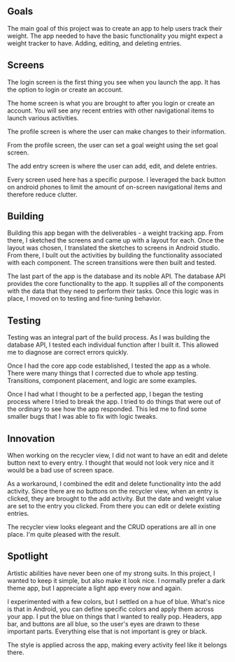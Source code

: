 ## Goals
The main goal of this project was to create an app to help users track their weight. The app needed to have the basic functionality you might expect a weight tracker to have. Adding, editing, and deleting entries.

## Screens
The login screen is the first thing you see when you launch the app. It has the option to login or create an account.

The home screen is what you are brought to after you login or create an account. You will see any recent entries with other navigational items to launch various activities.

The profile screen is where the user can make changes to their information.

From the profile screen, the user can set a goal weight using the set goal screen.

The add entry screen is where the user can add, edit, and delete entries.

Every screen used here has a specific purpose. I leveraged the back button on android phones to limit the amount of on-screen navigational items and therefore reduce clutter.

## Building
Building this app began with the deliverables - a weight tracking app. From there, I sketched the screens and came up with a layout for each. Once the layout was chosen, I translated the sketches to screens in Android studio. From there, I built out the activities by building the functionality associated with each component. The screen transitions were then built and tested.

The last part of the app is the database and its noble API. The database API provides the core functionality to the app. It supplies all of the components with the data that they need to perform their tasks. Once this logic was in place, I moved on to testing and fine-tuning behavior.

## Testing
Testing was an integral part of the build process. As I was building the database API, I tested each individual function after I built it. This allowed me to diagnose are correct errors quickly.

Once I had the core app code established, I tested the app as a whole. There were many things that I corrected due to whole app testing. Transitions, component placement, and logic are some examples.

Once I had what I thought to be a perfected app, I began the testing process where I tried to break the app. I tried to do things that were out of the ordinary to see how the app responded. This led me to find some smaller bugs that I was able to fix with logic tweaks.

## Innovation
When working on the recycler view, I did not want to have an edit and delete button next to every entry. I thought that would not look very nice and it would be a bad use of screen space.

As a workaround, I combined the edit and delete functionality into the add activity. Since there are no buttons on the recycler view, when an entry is clicked, they are brought to the add activity. But the date and weight value are set to the entry you clicked. From there you can edit or delete existing entries.

The recycler view looks elegeant and the CRUD operations are all in one place. I'm quite pleased with the result.

## Spotlight
Artistic abilities have never been one of my strong suits. In this project, I wanted to keep it simple, but also make it look nice. I normally prefer a dark theme app, but I appreciate a light app every now and again.

I experimented with a few colors, but I settled on a hue of blue. What's nice is that in Android, you can define specific colors and apply them across your app. I put the blue on things that I wanted to really pop. Headers, app bar, and buttons are all blue, so the user's eyes are drawn to these important parts. Everything else that is not important is grey or black.

The style is applied across the app, making every activity feel like it belongs there.